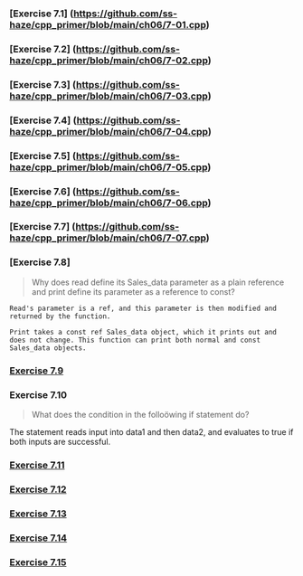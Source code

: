 ### [Exercise 7.1] (https://github.com/ss-haze/cpp_primer/blob/main/ch06/7-01.cpp)

### [Exercise 7.2] (https://github.com/ss-haze/cpp_primer/blob/main/ch06/7-02.cpp)

### [Exercise 7.3] (https://github.com/ss-haze/cpp_primer/blob/main/ch06/7-03.cpp)

### [Exercise 7.4] (https://github.com/ss-haze/cpp_primer/blob/main/ch06/7-04.cpp)

### [Exercise 7.5] (https://github.com/ss-haze/cpp_primer/blob/main/ch06/7-05.cpp)

### [Exercise 7.6] (https://github.com/ss-haze/cpp_primer/blob/main/ch06/7-06.cpp)

### [Exercise 7.7] (https://github.com/ss-haze/cpp_primer/blob/main/ch06/7-07.cpp)

### [Exercise 7.8] 
> Why does read define its Sales_data parameter as a plain reference and print define its parameter as a reference to const?
```
Read's parameter is a ref, and this parameter is then modified and returned by the function.

Print takes a const ref Sales_data object, which it prints out and does not change. This function can print both normal and const Sales_data objects.
```

### [Exercise 7.9](https://github.com/ss-haze/cpp_primer/blob/main/ch06/7-09.cpp)

### Exercise 7.10
> What does the condition in the folloöwing if statement do?

The statement reads input into data1 and then data2, and evaluates to true if both inputs are successful.

### [Exercise 7.11](https://github.com/ss-haze/cpp_primer/blob/main/ch06/7-11.cpp)

### [Exercise 7.12](https://github.com/ss-haze/cpp_primer/blob/main/ch06/7-12.cpp)

### [Exercise 7.13](https://github.com/ss-haze/cpp_primer/blob/main/ch06/7-13.cpp)

### [Exercise 7.14](https://github.com/ss-haze/cpp_primer/blob/main/ch06/7-14.cpp)

### [Exercise 7.15](https://github.com/ss-haze/cpp_primer/blob/main/ch06/7-15.cpp)
